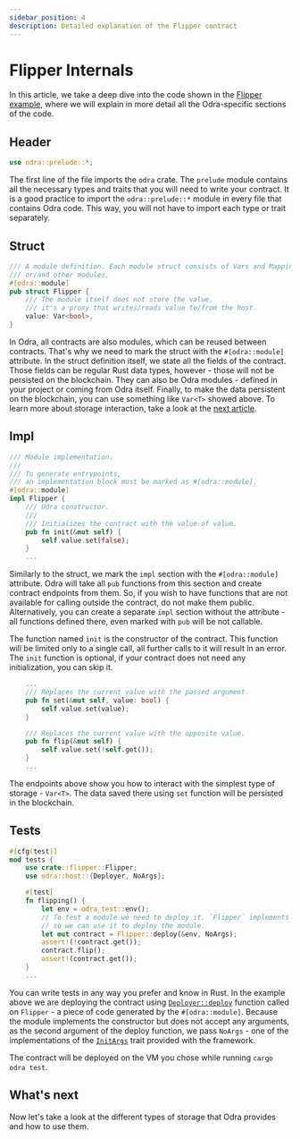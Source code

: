 ```yaml
---
sidebar_position: 4
description: Detailed explanation of the Flipper contract
---
```


# Flipper Internals
In this article, we take a deep dive into the code shown in the
[Flipper example](../getting-started/flipper.md), where we will explain in more detail all
the Odra-specific sections of the code.

## Header

```rust title="flipper.rs"
use odra::prelude::*;
```

The first line of the file imports the `odra` crate. The `prelude` module contains all the necessary
types and traits that you will need to write your contract. It is a good practice to import the
`odra::prelude::*` module in every file that contains Odra code. This way, you will not have to
import each type or trait separately.

## Struct

```rust title="flipper.rs"
/// A module definition. Each module struct consists of Vars and Mappings
/// or/and other modules.
#[odra::module]
pub struct Flipper {
    /// The module itself does not store the value,
    /// it's a proxy that writes/reads value to/from the host.
    value: Var<bool>,
}
```

In Odra, all contracts are also modules, which can be reused between contracts. That's why we need
to mark the struct with the `#[odra::module]` attribute. In the struct definition itself, we state all
the fields of the contract. Those fields can be regular Rust data types, however - those will not
be persisted on the blockchain. They can also be Odra modules - defined in your project or coming
from Odra itself. Finally, to make the data persistent on the blockchain, you can use something like
`Var<T>` showed above. To learn more about storage interaction, take a look at the
[next article](05-storage-interaction.md).

## Impl
```rust title="flipper.rs"
/// Module implementation.
///
/// To generate entrypoints,
/// an implementation block must be marked as #[odra::module].
#[odra::module]
impl Flipper {
    /// Odra constructor.
    ///
    /// Initializes the contract with the value of value.
    pub fn init(&mut self) {
        self.value.set(false);
    }
    ...
```
Similarly to the struct, we mark the `impl` section with the `#[odra::module]` attribute. Odra will take all
`pub` functions from this section and create contract endpoints from them. So, if you wish to have
functions that are not available for calling outside the contract, do not make them public. Alternatively,
you can create a separate `impl` section without the attribute - all functions defined there, even marked
with `pub` will be not callable.

The function named `init` is the constructor of the contract. This function will be limited only
to a single call, all further calls to it will result in an error. The `init` function is optional,
if your contract does not need any initialization, you can skip it.

```rust title="flipper.rs"
    ...
    /// Replaces the current value with the passed argument.
    pub fn set(&mut self, value: bool) {
        self.value.set(value);
    }

    /// Replaces the current value with the opposite value.
    pub fn flip(&mut self) {
        self.value.set(!self.get());
    }
    ...
```
The endpoints above show you how to interact with the simplest type of storage - `Var<T>`. The data
saved there using `set` function will be persisted in the blockchain.

## Tests
```rust title="flipper.rs"
#[cfg(test)]
mod tests {
    use crate::flipper::Flipper;
    use odra::host::{Deployer, NoArgs};

    #[test]
    fn flipping() {
        let env = odra_test::env();
        // To test a module we need to deploy it. `Flipper` implements `Deployer` trait, 
        // so we can use it to deploy the module.
        let mut contract = Flipper::deploy(&env, NoArgs);
        assert!(!contract.get());
        contract.flip();
        assert!(contract.get());
    }
    ...
```
You can write tests in any way you prefer and know in Rust. In the example above we are deploying the
contract using [`Deployer::deploy`] function called on `Flipper` - a piece of code generated 
by the `#[odra::module]`. Because the module implements the constructor but does not accept any arguments, 
as the second argument of the deploy function, we pass `NoArgs` - one of the implementations of 
the [`InitArgs`] trait provided with the framework. 

The contract will be deployed on the VM you chose while running `cargo odra test`.

## What's next
Now let's take a look at the different types of storage that Odra provides and how to use them.

[`Deployer::deploy`]: https://docs.rs/odra/2.2.0/odra/host/trait.Deployer.html#tymethod.deploy
[`InitArgs`]: https://docs.rs/odra/2.2.0/odra/host/trait.InitArgs.html
